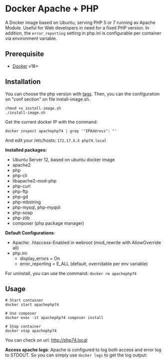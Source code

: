 # Docker Apache + PHP
A Docker image based on Ubuntu, serving PHP 5 or 7 running as Apache Module. Useful for Web developers in need for a fixed PHP version. In addition, the `error_reporting` setting in php.ini is configurable per container via environment variable.

## Prerequisite

* [Docker](https://docs.docker.com/get-docker/) v18+

## Installation
You can choose the php version with [tags](https://github.com/jgauthi/poc_docker_apache_php/tags). Then, you can the configuration on "conf section" on file install-image.sh.

```shell script
chmod +x install-image.sh
./install-image.sh
```

Get the current docker IP with the command: 
```shell script
docker inspect apachephp74 | grep '"IPAddress": "'
```

And edit your /etc/hosts: `172.17.X.X php74.local`

**Installed packages:**
* Ubuntu Server 12, based on ubuntu docker image
* apache2
* php
* php-cli
* libapache2-mod-php
* php-curl
* php-ftp
* php-gd
* php-mbstring
* php-mysql, php-myqsli
* php-soap
* php-zlib
* composer (php package manager)


**Default Configurations**:

* Apache: .htaccess-Enabled in webroot (mod_rewrite with AllowOverride all)
* php.ini:
  * display_errors = On
  * error_reporting = E_ALL (default, overridable per env variable)

For uninstall, you can use the command: `docker rm apachephp74`


## Usage

```shell script
# Start container
docker start apachephp74

# Use composer
docker exec -it apachephp74 composer install

# Stop container
docker stop apachephp74
```

You can check on url: http://php74.local

**Access apache logs**: 
Apache is configured to log both access and error log to STDOUT. So you can simply use `docker logs` to get the log output:
